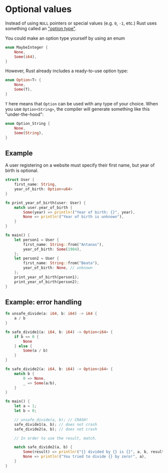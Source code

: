 # Optional values

Instead of using `NULL` pointers
or special values (e.g. `0`, `-1`, etc.)
Rust uses something called an ["option type"](http://en.wikipedia.org/wiki/Option_type).

You could make an option type yourself by using an enum

```rust
enum MaybeInteger {
    None,
    Some(i64),
}
```

However, Rust already includes a ready-to-use option type:

```rust
enum Option<T> {
    None,
    Some(T),
}
```

`T` here means that `Option` can be used with any type of your choice.
When you use `Option<String>`,
the compiler will generate something like this "under-the-hood":

```rust
enum Option_String {
    None,
    Some(String),
}
```

## Example

A user registering on a website must specify their first name,
but year of birth is optional.

```rust
struct User {
    first_name: String,
    year_of_birth: Option<u64>
}

fn print_year_of_birth(user: User) {
    match user.year_of_birth {
        Some(year) => println!("Year of birth: {}", year),
        None => println!("Year of birth is unknown"),
    }
}

fn main() {
    let person1 = User {
        first_name: String::from("Antanas"), 
        year_of_birth: Some(1984),
    };
    let person2 = User {
        first_name: String::from("Beata"), 
        year_of_birth: None, // unknown
    };
    print_year_of_birth(person1);
    print_year_of_birth(person2);
}
```

## Example: error handling

```rust
fn unsafe_divide(a: i64, b: i64) -> i64 {
    a / b
}

fn safe_divide1(a: i64, b: i64) -> Option<i64> {
    if b == 0 {
        None
    } else {
        Some(a / b)
    }
}

fn safe_divide2(a: i64, b: i64) -> Option<i64> {
    match b {
        0 => None,
        _ => Some(a/b),
    }
}

fn main() {
    let a = 1;
    let b = 0;

    // unsafe_divide(a, b); // CRASH!
    safe_divide1(a, b); // does not crash
    safe_divide2(a, b); // does not crash

    // In order to use the result, match.

    match safe_divide2(a, b) {
        Some(result) => println!("{} divided by {} is {}", a, b, result),
        None => println!("You tried to divide {} by zero!", a),
    }
}
```
